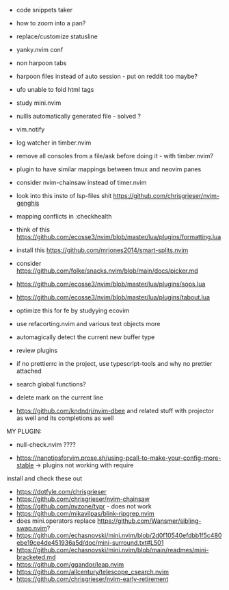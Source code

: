 - code snippets taker
- how to zoom into a pan?
- replace/customize statusline
- yanky.nvim conf
- non harpoon tabs
- harpoon files instead of auto session - put on reddit too maybe?
- ufo unable to fold html tags
- study mini.nvim
- nullls automatically generated file - solved ?
- vim.notify
- log watcher in timber.nvim
- remove all consoles from a file/ask before doing it - with timber.nvim?
- plugin to have similar mappings between tmux and neovim panes
- consider nvim-chainsaw instead of timer.nvim
- look into this insto of lsp-files shit https://github.com/chrisgrieser/nvim-genghis
- mapping conflicts in :checkhealth
- think of this https://github.com/ecosse3/nvim/blob/master/lua/plugins/formatting.lua
- install this https://github.com/mrjones2014/smart-splits.nvim
- consider https://github.com/folke/snacks.nvim/blob/main/docs/picker.md
- https://github.com/ecosse3/nvim/blob/master/lua/plugins/sops.lua
- https://github.com/ecosse3/nvim/blob/master/lua/plugins/tabout.lua
- optimize this for fe by studyying ecovim
- use refacorting.nvim and various text objects more
- automagically detect the current new buffer type
- review plugins
- if no prettierrc in the project, use typescript-tools and why no prettier attached
- search global functions?
- delete mark on the current line

- https://github.com/kndndrj/nvim-dbee and related stuff with projector as well and its completions as well

MY PLUGIN:
- null-check.nvim ????

<!-- articles -->
- https://nanotipsforvim.prose.sh/using-pcall-to-make-your-config-more-stable -> plugins not working with require

install and check these out
- https://dotfyle.com/chrisgrieser
- https://github.com/chrisgrieser/nvim-chainsaw
- https://github.com/nvzone/typr - does not work
- https://github.com/mikavilpas/blink-ripgrep.nvim
- does mini.operators replace https://github.com/Wansmer/sibling-swap.nvim?
- https://github.com/echasnovski/mini.nvim/blob/2d0f10540efdbb1f5c480ebe19ce4de451936a5d/doc/mini-surround.txt#L501
- https://github.com/echasnovski/mini.nvim/blob/main/readmes/mini-bracketed.md
- https://github.com/ggandor/leap.nvim
- https://github.com/allcentury/telescope_csearch.nvim
- https://github.com/chrisgrieser/nvim-early-retirement

